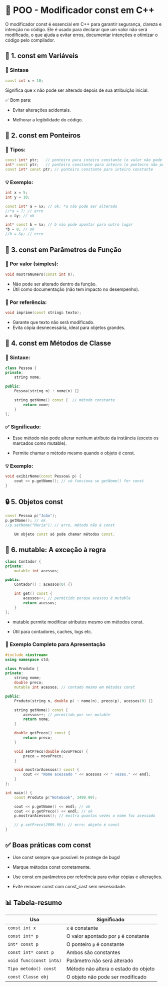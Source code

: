 # 🧠 POO - Modificador const em C++

O modificador const é essencial em C++ para garantir segurança, clareza e intenção no código. Ele é usado para declarar que um valor não será modificado, o que ajuda a evitar erros, documentar intenções e otimizar o código pelo compilador.
## 🔧 1. const em Variáveis
### 📌 Sintaxe
```c++
const int x = 10;
```
Significa que x não pode ser alterado depois de sua atribuição inicial.

✅ Bom para:

- Evitar alterações acidentais.

- Melhorar a legibilidade do código.

## 🔧 2. const em Ponteiros

### 🧩 Tipos:
```c++
const int* ptr;   // ponteiro para inteiro constante (o valor não pode mudar)
int* const ptr;   // ponteiro constante para inteiro (o ponteiro não pode mudar)
const int* const ptr; // ponteiro constante para inteiro constante
```
### 💡 Exemplo:
```c++
int x = 5;
int y = 10;

const int* a = &x; // ok: *a não pode ser alterado
//*a = 7; // erro
a = &y; // ok

int* const b = &x; // b não pode apontar para outro lugar
*b = 8; // ok
//b = &y; // erro
```
## 🧱 3. const em Parâmetros de Função
### 📌 Por valor (simples):
```c++
void mostraNumero(const int n);
```
- Não pode ser alterado dentro da função.
- Útil como documentação (não tem impacto no desempenho).
### 📌 Por referência:
```c++
void imprime(const string& texto);
```
- Garante que texto não será modificado.
- Evita cópia desnecessária, ideal para objetos grandes.
## 🧰 4. const em Métodos de Classe
### 📌 Sintaxe:
```c++
class Pessoa {
private:
    string nome;

public:
    Pessoa(string n) : nome(n) {}

    string getNome() const {  // método constante
        return nome;
    }
};
```

### ✅ Significado:

- Esse método não pode alterar nenhum atributo da instância (exceto os marcados como mutable).

- Permite chamar o método mesmo quando o objeto é const.

### 💡 Exemplo:
```c++
void exibirNome(const Pessoa& p) {
    cout << p.getNome(); // só funciona se getNome() for const
}
```

## 🔒 5. Objetos const
```c++
const Pessoa p("João");
p.getNome(); // ok
//p.setNome("Maria"); // erro, método não é const

    Um objeto const só pode chamar métodos const.
```
## 🎯 6. mutable: A exceção à regra
```c++
class Contador {
private:
    mutable int acessos;

public:
    Contador() : acessos(0) {}

    int get() const {
        acessos++; // permitido porque acessos é mutable
        return acessos;
    }
};
```

- mutable permite modificar atributos mesmo em métodos const.

- Útil para contadores, caches, logs etc.

### 🧪 Exemplo Completo para Apresentação
```c++
#include <iostream>
using namespace std;

class Produto {
private:
    string nome;
    double preco;
    mutable int acessos; // contado mesmo em métodos const

public:
    Produto(string n, double p) : nome(n), preco(p), acessos(0) {}

    string getNome() const {
        acessos++; // permitido por ser mutable
        return nome;
    }

    double getPreco() const {
        return preco;
    }

    void setPreco(double novoPreco) {
        preco = novoPreco;
    }

    void mostrarAcessos() const {
        cout << "Nome acessado " << acessos << " vezes." << endl;
    }
};

int main() {
    const Produto p("Notebook", 3499.99);

    cout << p.getNome() << endl; // ok
    cout << p.getPreco() << endl; // ok
    p.mostrarAcessos(); // mostra quantas vezes o nome foi acessado

    // p.setPreco(2999.99); // erro: objeto é const
}
```
## ✅ Boas práticas com const

- Use const sempre que possível: te protege de bugs!

- Marque métodos const corretamente.

- Use const em parâmetros por referência para evitar cópias e alterações.

- Evite remover const com const_cast sem necessidade.

## 📊 Tabela-resumo
| Uso                      | Significado                                  |
|--------------------------|-----------------------------------------------|
| `const int x`            | `x` é constante                               |
| `const int* p`           | O valor apontado por `p` é constante          |
| `int* const p`           | O ponteiro `p` é constante                    |
| `const int* const p`     | Ambos são constantes                          |
| `void func(const int&)`  | Parâmetro não será alterado                   |
| `Tipo metodo() const`    | Método não altera o estado do objeto          |
| `const Classe obj`       | O objeto não pode ser modificado              |
